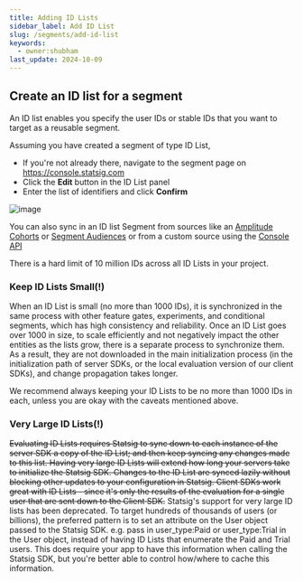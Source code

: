 ```yaml
---
title: Adding ID Lists
sidebar_label: Add ID List
slug: /segments/add-id-list
keywords:
  - owner:shubham
last_update: 2024-10-09
---
```


## Create an ID list for a segment

An ID list enables you specify the user IDs or stable IDs that you want to target as a reusable segment.

Assuming you have created a segment of type ID List,
 - If you're not already there, navigate to the segment page on https://console.statsig.com
 - Click the **Edit** button in the ID List panel 
 - Enter the list of identifiers and click **Confirm**
 
![image](https://user-images.githubusercontent.com/1315028/146095989-f0633201-1051-42f4-a1fb-4a8a7e55fcb7.png)

You can also sync in an ID list Segment from sources like an [Amplitude Cohorts](https://help.amplitude.com/hc/en-us/articles/4789303290011) or [Segment Audiences](/integrations/data-connectors/segment#syncing-statsig-segment-id-lists-with-segment-personas-audiences) or from a custom source using the [Console API](/console-api/segments)

There is a hard limit of 10 million IDs across all ID Lists in your project.

### Keep ID Lists Small(!)
When an ID List is small (no more than 1000 IDs), it is synchronized in the same process with other feature gates, experiments, and conditional segments, which has high consistency and reliability. Once an ID List goes over 1000 in size, to scale efficiently and not negatively impact the other entities as the lists grow, there is a separate process to synchronize them. As a result, they are not downloaded in the main initialization process (in the initialization path of server SDKs, or the local evaluation version of our client SDKs), and change propagation takes longer.

We recommend always keeping your ID Lists to be no more than 1000 IDs in each, unless you are okay with the caveats mentioned above.

### Very Large ID Lists(!)
~~Evaluating ID Lists requires Statsig to sync down to each instance of the server SDK a copy of the ID List; and then keep syncing any changes made to this list. Having very large ID Lists will extend how long your servers take to initialize the Statsig SDK. Changes to the ID List are synced lazily without blocking other updates to your configuration in Statsig. Client SDKs work great with ID Lists - since it's only the results of the evaluation for a single user that are sent down to the Client SDK.~~
Statsig's support for very large ID lists has been deprecated. To target hundreds of thousands of users (or billions), the preferred pattern is to set an attribute on the User object passed to the Statsig SDK. e.g. pass in user_type:Paid or user_type:Trial in the User object, instead of having ID Lists that enumerate the Paid and Trial users. This does require your app to have this information when calling the Statsig SDK, but you're better able to control how/where to cache this information.
